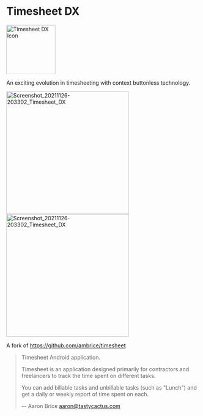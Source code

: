 # Timesheet DX

<img alt="Timesheet DX Icon" src="https://github.com/ColinKinloch/timesheetdx/blob/master/app/src/main/res/mipmap/ic_launcher.png?raw=true" width="128px" />

An exciting evolution in timesheeting with context buttonless technology.

<img alt="Screenshot_20211126-203302_Timesheet_DX" src="https://user-images.githubusercontent.com/334272/143780181-a2a0ef1f-a7b8-4f9f-b8d0-e7d5eb5f702b.png" width="320px" /> <img alt="Screenshot_20211126-203302_Timesheet_DX" src="https://user-images.githubusercontent.com/334272/143780182-6c70b857-fe28-43d1-afb8-2e2713bd5853.png" width="320px" />

A fork of https://github.com/ambrice/timesheet

> Timesheet Android application.
> 
> Timesheet is an application designed primarily for contractors and freelancers to track the time spent on different tasks.
> 
> You can add billable tasks and unbillable tasks (such as "Lunch") and get a daily or weekly report of time spent on each.
> 
> -- Aaron Brice <aaron@tastycactus.com>
